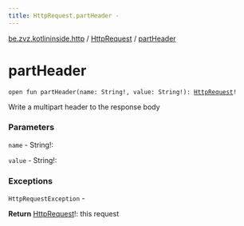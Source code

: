 ```yaml
---
title: HttpRequest.partHeader - 
---
```


[be.zvz.kotlininside.http](../index.html) / [HttpRequest](index.html) / [partHeader](./part-header.html)

# partHeader

`open fun partHeader(name: String!, value: String!): `[`HttpRequest`](index.html)`!`

Write a multipart header to the response body

### Parameters

`name` - String!:

`value` - String!:

### Exceptions

`HttpRequestException` -

**Return**
[HttpRequest](index.html)!: this request

